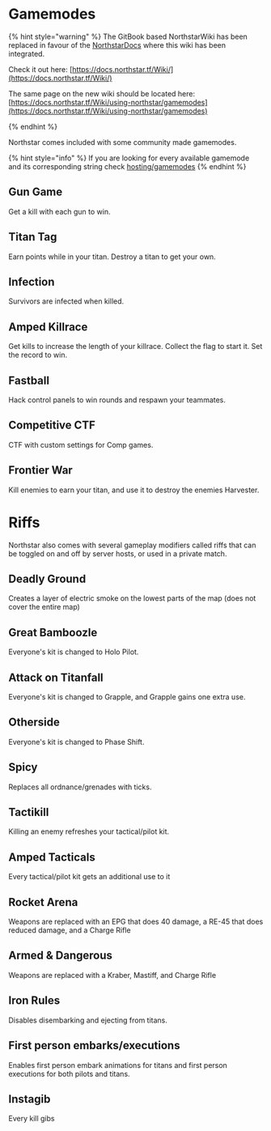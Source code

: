 # Gamemodes

{% hint style="warning" %}
The GitBook based NorthstarWiki has been replaced in favour of the [NorthstarDocs](https://docs.northstar.tf/) where this wiki has been integrated.

Check it out here: [https://docs.northstar.tf/Wiki/](https://docs.northstar.tf/Wiki/)

The same page on the new wiki should be located here: [https://docs.northstar.tf/Wiki/using-northstar/gamemodes](https://docs.northstar.tf/Wiki/using-northstar/gamemodes)

{% endhint %}

Northstar comes included with some community made gamemodes.

{% hint style="info" %}
If you are looking for every available gamemode and its corresponding string check [hosting/gamemodes](../hosting-a-server-with-northstar/server-settings/file-names.md)
{% endhint %}

## Gun Game

Get a kill with each gun to win.

## Titan Tag

Earn points while in your titan. Destroy a titan to get your own.

## Infection

Survivors are infected when killed.

## Amped Killrace

Get kills to increase the length of your killrace. Collect the flag to start it. Set the record to win.

## Fastball

Hack control panels to win rounds and respawn your teammates.

## Competitive CTF

CTF with custom settings for Comp games.

## Frontier War

Kill enemies to earn your titan, and use it to destroy the enemies Harvester.

# Riffs

Northstar also comes with several gameplay modifiers called riffs that can be toggled on and off by server hosts, or used in a private match.

## Deadly Ground

Creates a layer of electric smoke on the lowest parts of the map (does not cover the entire map)

## Great Bamboozle

Everyone's kit is changed to Holo Pilot.

## Attack on Titanfall

Everyone's kit is changed to Grapple, and Grapple gains one extra use.

## Otherside

Everyone's kit is changed to Phase Shift.

## Spicy

Replaces all ordnance/grenades with ticks.

## Tactikill

Killing an enemy refreshes your tactical/pilot kit.

## Amped Tacticals
Every tactical/pilot kit gets an additional use to it

## Rocket Arena
Weapons are replaced with an EPG that does 40 damage, a RE-45 that does reduced damage, and a Charge Rifle

## Armed & Dangerous

Weapons are replaced with a Kraber, Mastiff, and Charge Rifle

## Iron Rules
Disables disembarking and ejecting from titans.

## First person embarks/executions
Enables first person embark animations for titans and first person executions for both pilots and titans.

## Instagib
Every kill gibs
